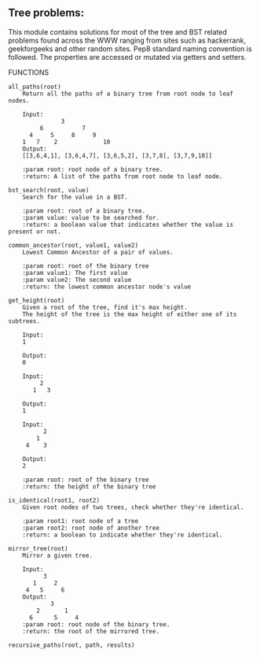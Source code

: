 ## Tree problems:

This module contains solutions for most of the tree and BST related problems found
across the WWW ranging from sites such as hackerrank, geekforgeeks and other random sites.
Pep8 standard naming convention is followed.
The properties are accessed or mutated via getters and setters.

FUNCTIONS

    all_paths(root)
        Return all the paths of a binary tree from root node to leaf nodes.
        
        Input:
                   3
             6           7
          4     5     8     9
        1   7    2             10
        Output:
        [[3,6,4,1], [3,6,4,7], [3,6,5,2], [3,7,8], [3,7,9,10]]
        
        :param root: root node of a binary tree.
        :return: A list of the paths from root node to leaf node.
    
    bst_search(root, value)
        Search for the value in a BST.
        
        :param root: root of a binary tree.
        :param value: value to be searched for.
        :return: a boolean value that indicates whether the value is present or not.
    
    common_ancestor(root, value1, value2)
        Lowest Common Ancestor of a pair of values.
        
        :param root: root of the binary tree
        :param value1: The first value
        :param value2: The second value
        :return: the lowest common ancestor node's value
    
    get_height(root)
        Given a root of the tree, find it's max height.
        The height of the tree is the max height of either one of its subtrees.
        
        Input:
        1
        
        Output:
        0
        
        Input:
             2
           1   3
        
        Output:
        1
        
        Input:
              2
            1
         4    3
        
        Output:
        2
        
        :param root: root of the binary tree
        :return: the height of the binary tree
    
    is_identical(root1, root2)
        Given root nodes of two trees, check whether they're identical.
        
        :param root1: root node of a tree
        :param root2: root node of another tree
        :return: a boolean to indicate whether they're identical.
    
    mirror_tree(root)
        Mirror a given tree.
        
        Input:
              3
           1     2
         4   5     6
        Output:
                3
            2       1
          6      5     4
        :param root: root node of the binary tree.
        :return: the root of the mirrored tree.
    
    recursive_paths(root, path, results)


